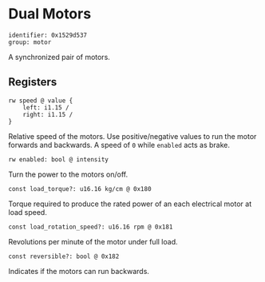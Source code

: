 # Dual Motors

    identifier: 0x1529d537
    group: motor

A synchronized pair of motors.

## Registers

    rw speed @ value {
        left: i1.15 /
        right: i1.15 /
    }

Relative speed of the motors. Use positive/negative values to run the motor forwards and backwards.
A speed of ``0`` while ``enabled`` acts as brake.

    rw enabled: bool @ intensity

Turn the power to the motors on/off.

    const load_torque?: u16.16 kg/cm @ 0x180

Torque required to produce the rated power of an each electrical motor at load speed.

    const load_rotation_speed?: u16.16 rpm @ 0x181

Revolutions per minute of the motor under full load.

    const reversible?: bool @ 0x182

Indicates if the motors can run backwards.

